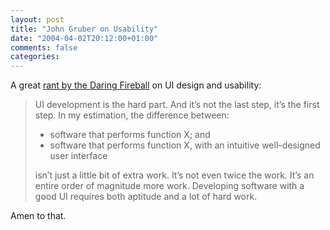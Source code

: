 ```yaml
---
layout: post
title: "John Gruber on Usability"
date: "2004-04-02T20:12:00+01:00"
comments: false
categories: 
---
```


<p>A great <a href="http://daringfireball.net/2004/04/spray_on_usability">rant by the Daring Fireball</a> on UI design and usability:
</p><blockquote>
UI development is the hard part. And it&#8217;s not the last step, it&#8217;s the first step. In my estimation, the difference between:

<ul>
<li>software that performs function X; and</li>
<li>software that performs function X, with an intuitive well-designed user interface</li>
</ul>

<p>isn&#8217;t just a little bit of extra work. It&#8217;s not even twice the work. It&#8217;s an entire order of magnitude more work. Developing software with a good UI requires both aptitude and a lot of hard work.
</p></blockquote>
Amen to that.


